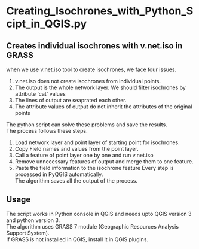 # Creating_Isochrones_with_Python_Scipt_in_QGIS.py

## Creates individual isochrones with v.net.iso in GRASS
when we use v.net.iso tool to create isochrones, we face four issues.
  1. v.net.iso does not create isochrones from individual points.
  2. The output is the whole network layer. We should filter isochrones by attribute 'cat' values
  3. The lines of output are seaprated each other.
  4. The attribute values of output do not inherit the attributes of the original points

The python script can solve these problems and save the results.\
The process follows these steps.
  1. Load network layer and point layer of starting point for isochrones.
  2. Copy Field names and values from the point layer.
  3. Call a feature of point layer one by one and run v.net.iso
  4. Remove unnecessary features of output and merge them to one feature.
  5. Paste the field information to the isochrone feature
Every step is processed in PyQGIS automatically.\
The algorithm saves all the output of the process.

## Usage
The script works in Python console in QGIS and needs upto QGIS version 3 and python version 3.\
The algorithm uses GRASS 7 module (Geographic Resources Analysis Support System).\
If GRASS is not installed in QGIS, install it in QGIS plugins.
